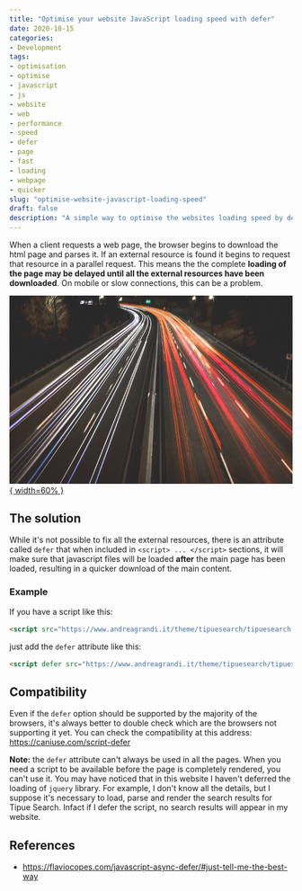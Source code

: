 ```yaml
---
title: "Optimise your website JavaScript loading speed with defer"
date: 2020-10-15
categories: 
- Development
tags: 
- optimisation
- optimise
- javascript
- js
- website
- web
- performance
- speed
- defer
- page
- fast
- loading
- webpage
- quicker
slug: "optimise-website-javascript-loading-speed"
draft: false
description: "A simple way to optimise the websites loading speed by deferring javascript download"
---
```


When a client requests a web page, the browser begins to download the html page and parses it. If an external resource is found
it begins to request that resource in a parallel request. This means the the complete **loading of the page may be delayed until all the external resources have been downloaded**. On mobile or slow connections, this can be a problem.

[![speed road](speed_road.jpg){ width=60% }]()

## The solution

While it's not possible to fix all the external resources, there is an attribute called `defer` that when included in `<script> ... </script>` sections, it will make sure that javascript files will be loaded **after** the main page has been loaded, resulting in a quicker download of the main content.

### Example

If you have a script like this:

```html
<script src="https://www.andreagrandi.it/theme/tipuesearch/tipuesearch.min.js" type="5ea4254e9004c2f036fc9ad2-text/javascript"></script>
```

just add the `defer` attribute like this:

```html
<script defer src="https://www.andreagrandi.it/theme/tipuesearch/tipuesearch.min.js" type="5ea4254e9004c2f036fc9ad2-text/javascript"></script>
```

## Compatibility

Even if the `defer` option should be supported by the majority of the browsers, it's always better to double check which are the browsers not supporting it yet.
You can check the compatibility at this address: <https://caniuse.com/script-defer>

**Note:** the `defer` attribute can't always be used in all the pages. When you need a script to be available before the page is completely rendered, you can't use it. You may have noticed that in this website I haven't deferred the loading of `jquery` library. For example, I don't know all the details, but I suppose it's necessary to load, parse and render the search results for Tipue Search. Infact if I defer the script, no search results will appear in my website.

## References

- <https://flaviocopes.com/javascript-async-defer/#just-tell-me-the-best-way>

